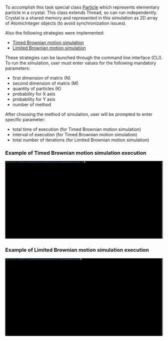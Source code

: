 To accomplish this task special class [Particle](../../src/main/java/edu/kpi/lab03/particle/Particle.java) which represents elementary particle in a crystal.
This class extends Thread, so can run independently. Crystal is a shared memory and represented in this simulation as 2D array of AtomicInteger objects (to avoid synchronization issues).

Also the following strategies were implemented:
- [Timed Brownian motion simulation](../../src/main/java/edu/kpi/lab03/strategy/impl/TimedBrownianMotionSimulationStrategy.java)
- [Limited Brownian motion simulation](../../src/main/java/edu/kpi/lab03/strategy/impl/LimitedBrownianMotionSimulationStrategy.java)

These strategies can be launched through the command line interface (CLI).
To run the simulation, user must enter values for the following mandatory parameters:
- first dimension of matrix (N)
- second dimension of matrix (M)
- quantity of particles (K)
- probability for X axis
- probability for Y axis
- number of method

After choosing the method of simulation, user will be prompted to enter specific parameter:
- total time of execution (for Timed Brownian motion simulation)
- interval of execution (for Timed Brownian motion simulation)
- total number of iterations (for Limited Brownian motion simulation)

### Example of Timed Brownian motion simulation execution
![Timed](timed.gif)

### Example of Limited Brownian motion simulation execution
![Timed](limited.gif)
